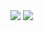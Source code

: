 
<img src="https://capsule-render.vercel.app/api?type=waving&color=ADBAE3&height=150&section=header&text=WELCOME!GeunjiGithub&fontSize=20&animation=fadeIn" />


<img src="https://capsule-render.vercel.app/api?type=waving&color=D0C8E6&height=150&section=footer" />
